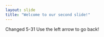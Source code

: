 ```yaml
---
layout: slide
title: "Welcome to our second slide!"
---
```

Changed 5-31
Use the left arrow to go back!
